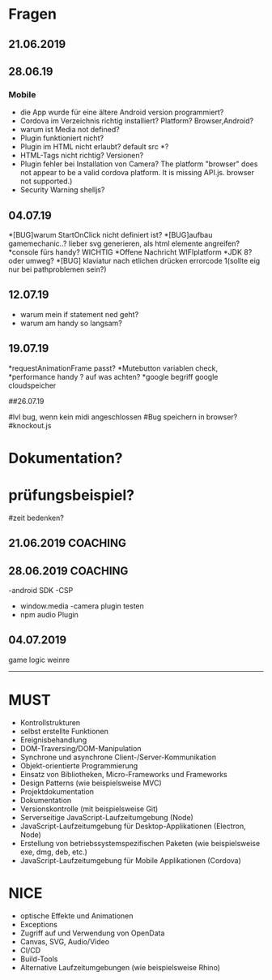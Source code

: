 
# Fragen

## 21.06.2019
<!-- * Anforderungen nicht einhaltbar mit meinem Projekt -->
  <!-- * Serverseitige JavaScript-Laufzeitumgebung (Node) -->

## 28.06.19

### Mobile
* die App wurde für eine ältere Android version programmiert?
* Cordova im Verzeichnis richtig installiert? Platform? Browser,Android?
* warum ist Media not defined?
* Plugin funktioniert nicht?
* Plugin im HTML nicht erlaubt? default src *?
* HTML-Tags nicht richtig? Versionen?
* Plugin fehler bei Installation von Camera? The platform "browser" does not appear to be a valid cordova platform. It is missing API.js. browser not supported.)
* Security Warning shelljs?


## 04.07.19
*[BUG]warum StartOnClick nicht definiert ist?
*[BUG]aufbau gamemechanic..? lieber svg generieren, als html elemente angreifen?
*console fürs handy? WICHTIG
*Offene Nachricht WIFIplatform
*JDK 8? oder umweg?
*[BUG] klaviatur nach etlichen drücken errorcode 1(sollte eig nur bei pathproblemen sein?)


## 12.07.19
* warum mein if statement ned geht?
* warum am handy so langsam?



## 19.07.19

*requestAnimationFrame passt?
*Mutebutton variablen check,
*performance handy ? auf was achten?
*google begriff google cloudspeicher

##26.07.19

#lvl bug, wenn kein midi angeschlossen
#Bug speichern in browser?
#knockout.js
# Dokumentation?
# prüfungsbeispiel?
#zeit bedenken?








## 21.06.2019 COACHING

<!-- *zeit und lvl reset mobile -->

## 28.06.2019 COACHING

-android SDK
-CSP
- window.media
-camera plugin testen
- npm audio Plugin

## 04.07.2019
game logic
weinre





----------------------------------------------------------------------
# MUST
  - Kontrollstrukturen
  - selbst erstellte Funktionen
  - Ereignisbehandlung
  - DOM-Traversing/DOM-Manipulation
  - Synchrone und asynchrone Client-/Server-Kommunikation
  - Objekt-orientierte Programmierung
  - Einsatz von Bibliotheken, Micro-Frameworks und Frameworks
  - Design Patterns (wie beispielsweise MVC)
  - Projektdokumentation
  - Dokumentation
  - Versionskontrolle (mit beispielsweise Git)
  - Serverseitige JavaScript-Laufzeitumgebung (Node)
  - JavaScript-Laufzeitumgebung für Desktop-Applikationen (Electron, Node)
  - Erstellung von betriebssystemspezifischen Paketen (wie beispielsweise exe, dmg, deb, etc.)
  - JavaScript-Laufzeitumgebung für Mobile Applikationen (Cordova)

# NICE
  - optische Effekte und Animationen
  - Exceptions
  - Zugriff auf und Verwendung von OpenData
  - Canvas, SVG, Audio/Video
  - CI/CD
  - Build-Tools
  - Alternative Laufzeitumgebungen (wie beispielsweise Rhino)
